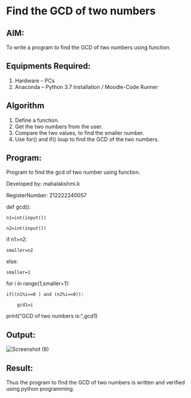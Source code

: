 # Find the GCD of two numbers

## AIM:
To write a program to find the GCD of two numbers using function.

## Equipments Required:
1. Hardware – PCs
2. Anaconda – Python 3.7 Installation / Moodle-Code Runner

## Algorithm
1. Define a function.
2. Get the two numbers from the user.
3. Compare the two values, to find the smaller number.
4. Use for() and if() loop to find the GCD of the two numbers.

## Program:

Program to find the gcd of two number using function.

Developed by: mahalakshmi.k

RegisterNumber: 212222240057 



def gcd():
    
    n1=int(input())
   
    n2=int(input())

if n1>n2:
    
    smaller=n2

else:
    
    smaller=1

for i in range(1,smaller+1):
    
    if((n1%i==0 ) and (n2%i==0)):
       
        gcd1=i
        
print("GCD of two numbers is:",gcd1)


## Output:

![Screenshot (8)](https://github.com/maha712/GCD-of-two-numbers/assets/121156360/98f9c53d-3ae6-44d3-adac-6ad4c89e0f65)


## Result:
Thus the program to find the GCD of two numbers is written and verified using python programming.
